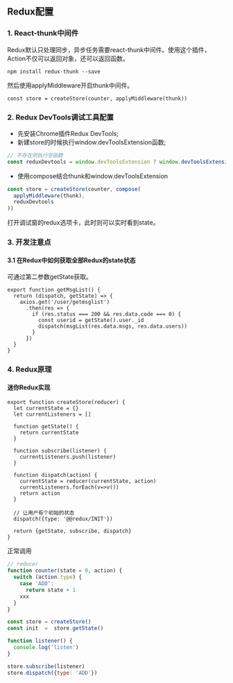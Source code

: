 
## Redux配置

### 1. React-thunk中间件

Redux默认只处理同步，异步任务需要react-thunk中间件。使用这个插件，Action不仅可以返回对象，还可以返回函数。

    npm install redux-thunk --save

然后使用applyMiddleware开启thunk中间件。

    const store = createStore(counter, applyMiddleware(thunk))

### 2. Redux DevTools调试工具配置

+ 先安装Chrome插件Redux DevTools;
+ 新建store的时候执行window.devToolsExtension函数;

```js
// 不存在则执行空函数
const reduxDevtools = window.devToolsExtension ? window.devToolsExtension() : () => { }
```
+ 使用compose结合thunk和window.devToolsExtension

```js
const store = createStore(counter, compose(
  applyMiddleware(thunk),
  reduxDevtools
))
```
打开调试窗的redux选项卡，此时则可以实时看到state。


### 3. 开发注意点

#### 3.1 在Redux中如何获取全部Redux的state状态

可通过第二参数getState获取。

```JS
export function getMsgList() {
  return (dispatch, getState) => {
    axios.get('/user/getmsglist')
      .then(res => {
        if (res.status === 200 && res.data.code === 0) {
          const userid = getState().user._id
          dispatch(msgList(res.data.msgs, res.data.users))
        }
      })
  }
}
```


### 4. Redux原理

#### 迷你Redux实现

```JS
export function createStore(reducer) {
  let currentState = {}
  let currentListeners = []

  function getState() {
    return currentState
  }

  function subscribe(listener) {
    currentListeners.push(listener)
  }

  function dispatch(action) {
    currentState = reducer(currentState, action)
    currentListeners.forEach(v=>v())
    return action
  }

  // 让用户有个初始的状态
  dispatch({type: '@@redux/INIT'})

  return {getState, subscribe, dispatch}
}

```

正常调用

```js
// reducer
function counter(state = 0, action) {
  switch (action.type) {
    case 'ADD':
      return state + 1
    xxx
  }
}

const store = createStore()
const init  =  store.getState()

function listener() {
  console.log('listen')
}

store.subscribe(listener)
store.dispatch({type: 'ADD'})
```